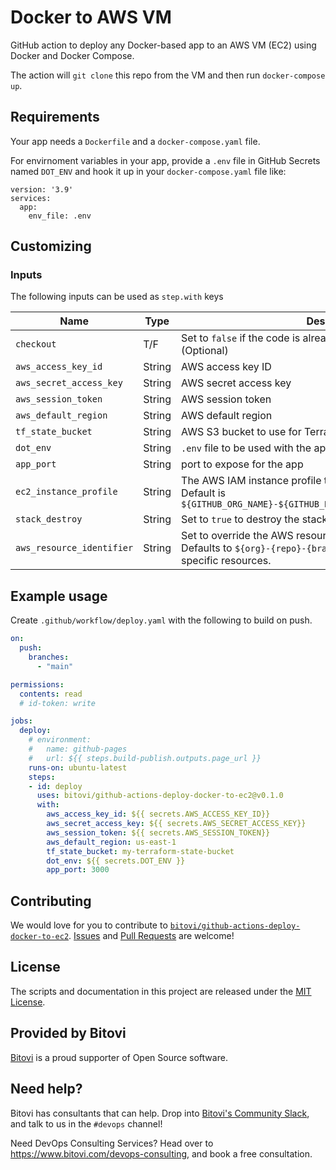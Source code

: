 # Docker to AWS VM

GitHub action to deploy any Docker-based app to an AWS VM (EC2) using Docker and Docker Compose.

The action will `git clone` this repo from the VM and then run `docker-compose up`.

## Requirements
Your app needs a `Dockerfile` and a `docker-compose.yaml` file.

For envirnoment variables in your app, provide a `.env` file in GitHub Secrets named `DOT_ENV` and hook it up in your `docker-compose.yaml` file like:
```
version: '3.9'
services:
  app:
    env_file: .env
```

## Customizing

### Inputs

The following inputs can be used as `step.with` keys

| Name             | Type    | Description                        |
|------------------|---------|------------------------------------|
| `checkout`          | T/F  | Set to `false` if the code is already checked out (Default is `true`) (Optional) |
| `aws_access_key_id` | String | AWS access key ID |
| `aws_secret_access_key` | String | AWS secret access key |
| `aws_session_token` | String | AWS session token |
| `aws_default_region` | String | AWS default region |
| `tf_state_bucket` | String | AWS S3 bucket to use for Terraform state |
| `dot_env` | String | `.env` file to be used with the app |
| `app_port` | String | port to expose for the app |
| `ec2_instance_profile` | String | The AWS IAM instance profile to use for the EC2 instance. Default is `${GITHUB_ORG_NAME}-${GITHUB_REPO_NAME}-${GITHUB_BRANCH_NAME}` |
| `stack_destroy` | String | Set to `true` to destroy the stack. Default is `""` |
| `aws_resource_identifier` | String | Set to override the AWS resource identifier for the deployment.  Defaults to `${org}-{repo}-{branch}`.  Use with destroy to destroy specific resources. |

## Example usage

Create `.github/workflow/deploy.yaml` with the following to build on push.

```yaml
on:
  push:
    branches:
      - "main"

permissions:
  contents: read
  # id-token: write

jobs:
  deploy:
    # environment:
    #   name: github-pages
    #   url: ${{ steps.build-publish.outputs.page_url }}
    runs-on: ubuntu-latest
    steps:
    - id: deploy
      uses: bitovi/github-actions-deploy-docker-to-ec2@v0.1.0
      with:
        aws_access_key_id: ${{ secrets.AWS_ACCESS_KEY_ID}}
        aws_secret_access_key: ${{ secrets.AWS_SECRET_ACCESS_KEY}}
        aws_session_token: ${{ secrets.AWS_SESSION_TOKEN}}
        aws_default_region: us-east-1
        tf_state_bucket: my-terraform-state-bucket
        dot_env: ${{ secrets.DOT_ENV }}
        app_port: 3000

```


## Contributing
We would love for you to contribute to [`bitovi/github-actions-deploy-docker-to-ec2`](hhttps://github.com/bitovi/github-actions-deploy-docker-to-ec2).   [Issues](https://github.com/bitovi/github-actions-deploy-docker-to-ec2/issues) and [Pull Requests](https://github.com/bitovi/github-actions-deploy-docker-to-ec2/pulls) are welcome!

## License
The scripts and documentation in this project are released under the [MIT License](https://github.com/bitovi/github-actions-deploy-docker-to-ec2/blob/main/LICENSE).

## Provided by Bitovi
[Bitovi](https://www.bitovi.com/) is a proud supporter of Open Source software.


## Need help?
Bitovi has consultants that can help.  Drop into [Bitovi's Community Slack](https://www.bitovi.com/community/slack), and talk to us in the `#devops` channel!

Need DevOps Consulting Services?  Head over to https://www.bitovi.com/devops-consulting, and book a free consultation.
